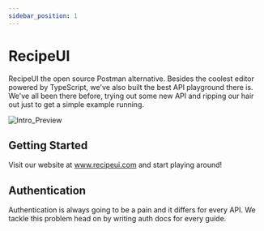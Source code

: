 ```yaml
---
sidebar_position: 1
---
```


# RecipeUI

RecipeUI the open source Postman alternative. Besides the coolest editor powered by TypeScript, we've also built the best API playground there is. We've all been there before, trying out some new API and ripping our hair out just to get a simple example running.

![Intro_Preview](@site/static/img/intro_preview.png)

## Getting Started

Visit our website at www.recipeui.com and start playing around!

## Authentication

Authentication is always going to be a pain and it differs for every API. We tackle this problem head on by writing auth docs for every guide.
